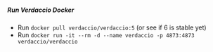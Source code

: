 ##### Run Verdaccio Docker
- Run `docker pull verdaccio/verdaccio:5` (or see if 6 is stable yet)
- Run `docker run -it --rm -d --name verdaccio -p 4873:4873 verdaccio/verdaccio`